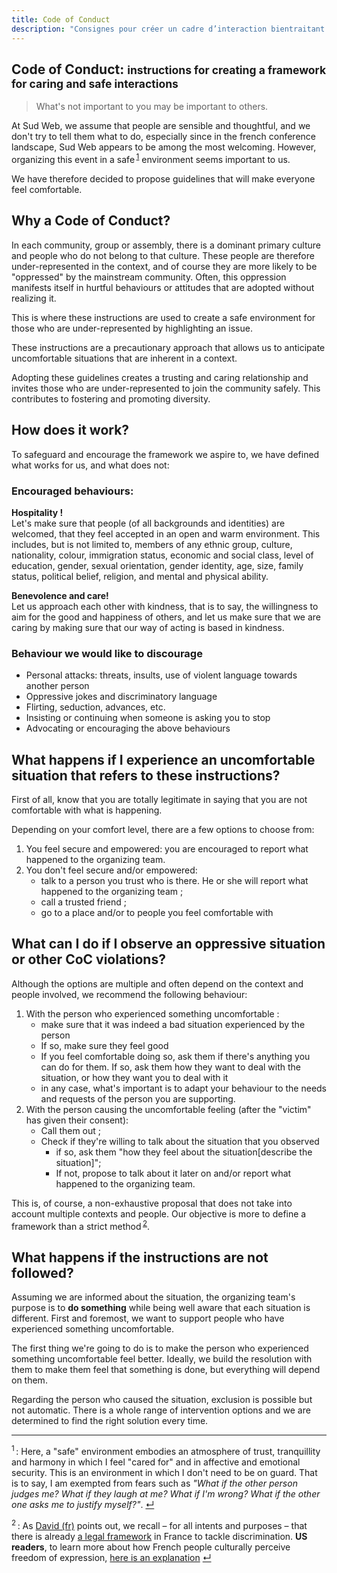 ```yaml
--- 
title: Code of Conduct
description: "Consignes pour créer un cadre d’interaction bientraitant et protecteur"
---
```


<section>
<div class="wrapper coc text-left" markdown="1">

# Code of Conduct: <small>instructions for creating a framework for caring and safe interactions</small>

> What's not important to you may be important to others.

At Sud Web, we assume that people are sensible and thoughtful, and we don't try to tell them what to do, especially since in the french conference landscape, Sud Web appears to be among the most welcoming. However, organizing this event in a safe&#8239;<sup><a href="#note1" id="note1-source">1</a></sup> environment seems important to us.

We have therefore decided to propose guidelines that will make everyone feel comfortable.

## Why a Code of Conduct?

In each community, group or assembly, there is a dominant primary culture and people who do not belong to that culture. These people are therefore under-represented in the context, and of course they are more likely to be "oppressed" by the mainstream community. Often, this oppression manifests itself in hurtful behaviours or attitudes that are adopted without realizing it.

This is where these instructions are used to create a safe environment for those who are under-represented by highlighting an issue.

These instructions are a precautionary approach that allows us to anticipate uncomfortable situations that are inherent in a context.

Adopting these guidelines creates a trusting and caring relationship and invites those who are under-represented to join the community safely. This contributes to fostering and promoting diversity.

## How does it work?

To safeguard and encourage the framework we aspire to, we have defined what works for us, and what does not:

### Encouraged behaviours:

**Hospitality !**  
Let's make sure that people (of all backgrounds and identities) are welcomed, that they feel accepted in an open and warm environment. This includes, but is not limited to, members of any ethnic group, culture, nationality, colour, immigration status, economic and social class, level of education, gender, sexual orientation, gender identity, age, size, family status, political belief, religion, and mental and physical ability.

**Benevolence and care!**  
Let us approach each other with kindness, that is to say, the willingness to aim for the good and happiness of others, and let us make sure that we are caring by making sure that our way of acting is based in kindness.

### Behaviour we would like to discourage

* Personal attacks: threats, insults, use of violent language towards another person
* Oppressive jokes and discriminatory language
* Flirting, seduction, advances, etc.
* Insisting or continuing when someone is asking you to stop
* Advocating or encouraging the above behaviours

## What happens if I experience an uncomfortable situation that refers to these instructions?

First of all, know that you are totally legitimate in saying that you are not comfortable with what is happening.

Depending on your comfort level, there are a few options to choose from:

1. You feel secure and empowered: you are encouraged to report what happened to the organizing team.
2. You don't feel secure and/or empowered:
    * talk to a person you trust who is there. He or she will report what happened to the organizing team ;
    * call a trusted friend ;
    * go to a place and/or to people you feel comfortable with

## What can I do if I observe an oppressive situation or other CoC violations?

Although the options are multiple and often depend on the context and people involved, we recommend the following behaviour:

1. With the person who experienced something uncomfortable : 
    * make sure that it was indeed a bad situation experienced by the person
    * If so, make sure they feel good
    * If you feel comfortable doing so, ask them if there's anything you can do for them. If so, ask them how they want to deal with the situation, or how they want you to deal with it
    * in any case, what's important is to adapt your behaviour to the needs and requests of the person you are supporting.
2. With the person causing the uncomfortable feeling (after the "victim" has given their consent): 
    * Call them out ;
    * Check if they're willing to talk about the situation that you observed 
        * if so, ask them "how they feel about the situation[describe the situation]";
        * If not, propose to talk about it later on and/or report what happened to the organizing team.

This is, of course, a non-exhaustive proposal that does not take into account multiple contexts and people. Our objective is more to define a framework than a strict method&#8239;<sup><a href="#note2" id="note2-source">2</a></sup>.

## What happens if the instructions are not followed?

Assuming we are informed about the situation, the organizing team's purpose is to **do something** while being well aware that each situation is different. First and foremost, we want to support people who have experienced something uncomfortable.

The first thing we're going to do is to make the person who experienced something uncomfortable feel better. Ideally, we build the resolution with them to make them feel that something is done, but everything will depend on them.

Regarding the person who caused the situation, exclusion is possible but not automatic. There is a whole range of intervention options and we are determined to find the right solution every time.

***

<sup id="note1">1</sup>&#8239;: Here, a "safe" environment embodies an atmosphere of trust, tranquillity and harmony in which I feel "cared for" and in affective and emotional security. This is an environment in which I don't need to be on guard. That is to say, I am exempted from fears such as *"What if the other person judges me? What if they laugh at me? What if I'm wrong? What if the other one asks me to justify myself?"*. <a href="#note1-source">↵</a>

<sup id="note2">2</sup>&#8239;: As [David (fr)](https://larlet.fr/david/stream/2018/01/12/) points out, we recall – for all intents and purposes – that there is already [a legal framework](https://www.legifrance.gouv.fr/affichSarde.do?reprise=true&page=1&idSarde=SARDOBJT000007118441) in France to tackle discrimination. **US readers**, to learn more about how French people culturally perceive freedom of expression, [here is an explanation](https://blogs.loc.gov/law/2015/03/falqs-freedom-of-speech-in-france/) <a href="#note2-source">↵</a>

</div>
</section>
